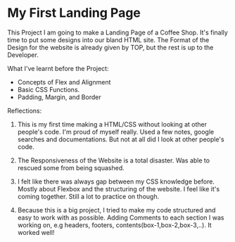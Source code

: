 # My First Landing Page
This Project I am going to make a Landing Page of a Coffee Shop. It's finally time to put some designs into our bland HTML site. The Format of the Design for the website is already given by TOP, but the rest is up to the Developer. 

What I've learnt before the Project:

- Concepts of Flex and Alignment
- Basic CSS Functions.
- Padding, Margin, and Border

Reflections:

1. This is my first time making a HTML/CSS without looking at other people's code. I'm proud of myself really. Used a few notes, google searches and documentations. But not at all did I look at other people's code. 

2. The Responsiveness of the Website is a total disaster. Was able to rescued some from being squashed. 

3. I felt like there was always gap between my CSS knowledge before. Mostly about Flexbox and the structuring of the website. I feel like it's coming together. Still a lot to practice on though. 

4. Because this is a big project, I tried to make my code structured and easy to work with as possible. Adding Comments to each section I was working on, e.g headers, footers, contents(box-1,box-2,box-3,..). It worked well! 